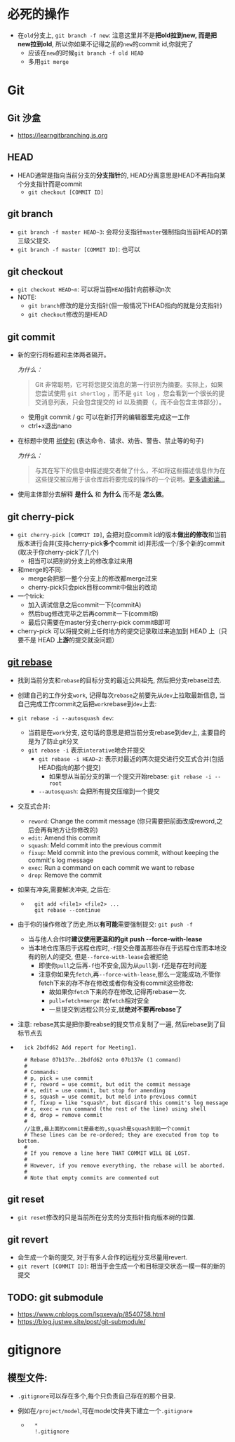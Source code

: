# 必死的操作

- 在`old`分支上, `git branch -f new`: 注意这里并不是**把old拉到new, 而是把new拉到old**, 所以你如果不记得之前的`new`的commit id,你就完了
    - 应该在`new`的时候`git branch -f old HEAD`
    - 多用`git merge`



# Git 

## Git 沙盒

- https://learngitbranching.js.org

## HEAD

- HEAD通常是指向当前分支的**分支指针**的, HEAD分离意思是HEAD不再指向某个分支指针而是commit
    - `git checkout [COMMIT ID]`

## git branch

- `git branch -f master HEAD~3`: 会将分支指针`master`强制指向当前HEAD的第三级父提交.
- `git branch -f master [COMMIT ID]`: 也可以

## git checkout

- `git checkout HEAD~n`: 可以将当前`HEAD`指针向前移动n次
- NOTE:
    - `git branch`修改的是分支指针(但一般情况下HEAD指向的就是分支指针)
    - `git checkout`修改的是HEAD

## git commit

- 新的空行将标题和主体两者隔开。

    *为什么：*

    > Git 非常聪明，它可将您提交消息的第一行识别为摘要。实际上，如果您尝试使用 `git shortlog` ，而不是 `git log` ，您会看到一个很长的提交消息列表，只会包含提交的 id 以及摘要（，而不会包含主体部分）。
    - 使用git commit / gc 可以在新打开的编辑器里完成这一工作
    - ctrl+x退出nano

- 在标题中使用 [祈使句](https://en.wikipedia.org/wiki/Imperative_mood) (表达命令、请求、劝告、警告、禁止等的句子)

    *为什么：*

    > 与其在写下的信息中描述提交者做了什么，不如将这些描述信息作为在这些提交被应用于该仓库后将要完成的操作的一个说明。[更多请阅读...](https://news.ycombinator.com/item?id=2079612)

- 使用主体部分去解释 **是什么** 和 **为什么** 而不是 **怎么做**。

## git cherry-pick

- `git cherry-pick [COMMIT ID]`, 会把对应commit id的版本**做出的修改**和当前版本进行合并(支持cherry-pick**多个**commit id)并形成一个/多个新的commit (取决于你cherry-pick了几个)
    - 相当可以把别的分支上的修改拿过来用
- 和merge的不同:
    - merge会把那一整个分支上的修改都merge过来
    - cherry-pick只会pick目标commit中做出的改动
- 一个trick:
    - 加入调试信息之后commit一下(commitA)
    - 然后bug修改完毕之后再commit一下(commitB)
    - 最后只需要在master分支cherry-pick commitB即可
- cherry-pick 可以将提交树上任何地方的提交记录取过来追加到 HEAD 上（只要不是 HEAD **上游**的提交就没问题）

## [git rebase](https://dev.to/lydiahallie/cs-visualized-useful-git-commands-37p1)

- 找到当前分支和`rebase`的目标分支的最近公共祖先, 然后把分支rebase过去.

- 创建自己的工作分支`work`, 记得每次`rebase`之前要先从`dev`上拉取最新信息, 当自己完成工作commit之后把`work`rebase到`dev`上去:

- `git rebase -i --autosquash dev`: 

    - 当前是在`work`分支, 这句话的意思是把当前分支rebase到dev上, 主要目的是为了防止git分叉
    - `git rebase -i` 表示`interative`地合并提交
        - `git rebase -i HEAD~2`: 表示对最近的两次提交进行交互式合并(包括HEAD指向的那个提交)
            - 如果想从当前分支的第一个提交开始rebase: `git rebase -i --root`
        - `--autosquash`: 会把所有提交压缩到一个提交

- 交互式合并:

    - `reword`: Change the commit message (你只需要把前面改成reword,之后会再有地方让你修改的)
    - `edit`: Amend this commit
    - `squash`: Meld commit into the previous commit
    - `fixup`: Meld commit into the previous commit, without keeping the commit's log message
    - `exec`: Run a command on each commit we want to rebase
    - `drop`: Remove the commit

- 如果有冲突,需要解决冲突, 之后在:

    - ```
        git add <file1> <file2> ...
        git rebase --continue
        ```

- 由于你的操作修改了历史,所以**有可能**需要强制提交: `git push -f`

    - 当与他人合作时**建议使用更温和的git push --force-with-lease**
    - 当本地仓库落后于远程仓库时,`-f`提交会覆盖那些存在于远程仓库而本地没有的别人的提交, 但是`--force-with-lease`会被拒绝
        - 即使你`pull`之后再`-f`也不安全,因为从`pull`到`-f`还是存在时间差
        - 注意你如果先`fetch`,再`--force-with-lease`,那么一定能成功,不管你fetch下来的存不存在修改或者你有没有commit这些修改:
            - 故如果你`fetch`下来的存在修改,记得再rebase一次.
            - `pull=fetch+merge`: 故`fetch`相对安全
            - 一旦提交到远程公共分支,就**绝对不要再rebase了**

- 注意: rebase其实是把你要reabse的提交节点复制了一遍, 然后rebase到了目标节点去

- ```
    ick 2bdfd62 Add report for Meeting1.
    
    # Rebase 07b137e..2bdfd62 onto 07b137e (1 command)
    #
    # Commands:
    # p, pick = use commit
    # r, reword = use commit, but edit the commit message
    # e, edit = use commit, but stop for amending
    # s, squash = use commit, but meld into previous commit
    # f, fixup = like "squash", but discard this commit's log message
    # x, exec = run command (the rest of the line) using shell
    # d, drop = remove commit
    #
    //注意,最上面的commit是最老的,squash是squash到前一个commit
    # These lines can be re-ordered; they are executed from top to bottom.
    #
    # If you remove a line here THAT COMMIT WILL BE LOST.
    #
    # However, if you remove everything, the rebase will be aborted.
    #
    # Note that empty commits are commented out
    ```


## git reset

- `git reset`修改的只是当前所在分支的分支指针指向版本树的位置.

## git revert

- 会生成一个新的提交, 对于有多人合作的远程分支尽量用revert.
- `git revert [COMMIT ID]`: 相当于会生成一个和目标提交状态一模一样的新的提交

## TODO: git submodule

- https://www.cnblogs.com/lsgxeva/p/8540758.html
- https://blog.justwe.site/post/git-submodule/

# gitignore

## 模型文件:

- `.gitignore`可以存在多个,每个只负责自己存在的那个目录.

- 例如在`/project/model`,可在model文件夹下建立一个`.gitignore`

    - ```
        *
        !.gitignore
        ```

        